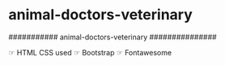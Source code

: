 # animal-doctors-veterinary


########### animal-doctors-veterinary ###############

☞ HTML CSS used
☞ Bootstrap
☞ Fontawesome
